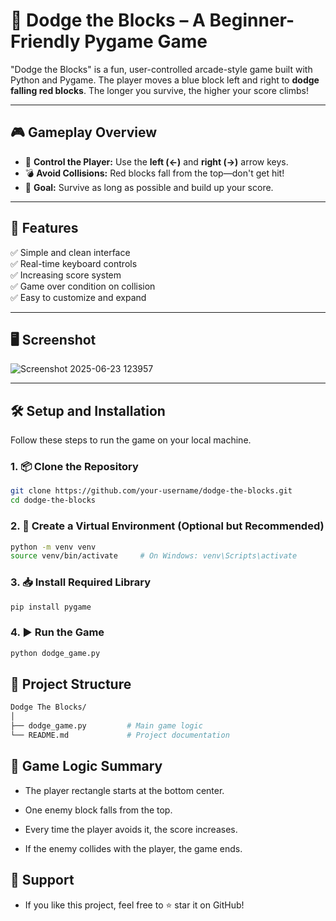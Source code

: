# 🧩 Dodge the Blocks – A Beginner-Friendly Pygame Game

"Dodge the Blocks" is a fun, user-controlled arcade-style game built with Python and Pygame. The player moves a blue block left and right to **dodge falling red blocks**. The longer you survive, the higher your score climbs!

---

## 🎮 Gameplay Overview

- 👤 **Control the Player:** Use the **left (←)** and **right (→)** arrow keys.
- 💣 **Avoid Collisions:** Red blocks fall from the top—don't get hit!
- 🧠 **Goal:** Survive as long as possible and build up your score.

---

## 🚀 Features

✅ Simple and clean interface  
✅ Real-time keyboard controls  
✅ Increasing score system  
✅ Game over condition on collision  
✅ Easy to customize and expand

---

## 🖥️ Screenshot

![Screenshot 2025-06-23 123957](https://github.com/user-attachments/assets/5d852aa6-72b1-4a8c-a8d0-520d48aadcc2)


---

## 🛠️ Setup and Installation

Follow these steps to run the game on your local machine.

### 1. 📦 Clone the Repository
```bash
git clone https://github.com/your-username/dodge-the-blocks.git
cd dodge-the-blocks
```

### 2. 🐍 Create a Virtual Environment (Optional but Recommended)

```bash
python -m venv venv
source venv/bin/activate     # On Windows: venv\Scripts\activate
```

### 3. 📥 Install Required Library

```bash
pip install pygame
```

### 4. ▶️ Run the Game
```bash
python dodge_game.py
```

## 📂 Project Structure

```bash
Dodge The Blocks/
│
├── dodge_game.py         # Main game logic
└── README.md             # Project documentation
```

## 🧾 Game Logic Summary
- The player rectangle starts at the bottom center.

- One enemy block falls from the top.

- Every time the player avoids it, the score increases.

- If the enemy collides with the player, the game ends.

## 🌟 Support

- If you like this project, feel free to ⭐ star it on GitHub!

